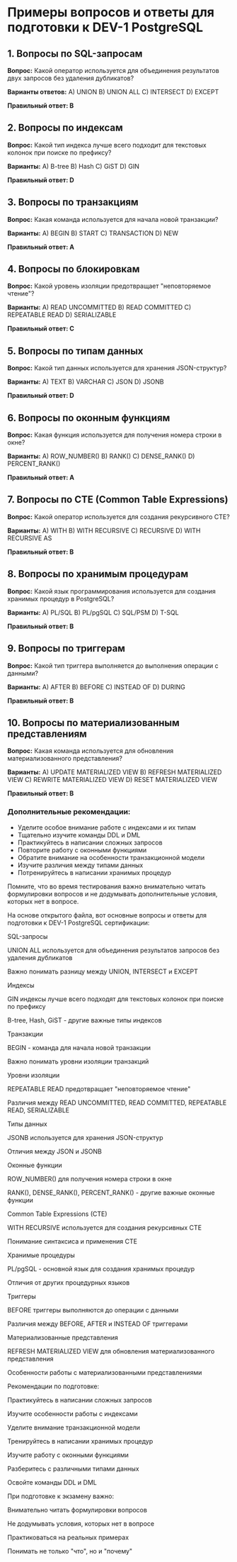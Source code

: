 # Примеры вопросов и ответы для подготовки к DEV-1 PostgreSQL

## 1. Вопросы по SQL-запросам

**Вопрос:** Какой оператор используется для объединения результатов двух запросов без удаления дубликатов?

**Варианты ответов:**
A) UNION
B) UNION ALL
C) INTERSECT
D) EXCEPT

**Правильный ответ: B**

## 2. Вопросы по индексам

**Вопрос:** Какой тип индекса лучше всего подходит для текстовых колонок при поиске по префиксу?

**Варианты:**
A) B-tree
B) Hash
C) GiST
D) GIN

**Правильный ответ: D**

## 3. Вопросы по транзакциям

**Вопрос:** Какая команда используется для начала новой транзакции?

**Варианты:**
A) BEGIN
B) START
C) TRANSACTION
D) NEW

**Правильный ответ: A**

## 4. Вопросы по блокировкам

**Вопрос:** Какой уровень изоляции предотвращает "неповторяемое чтение"?

**Варианты:**
A) READ UNCOMMITTED
B) READ COMMITTED
C) REPEATABLE READ
D) SERIALIZABLE

**Правильный ответ: C**

## 5. Вопросы по типам данных

**Вопрос:** Какой тип данных используется для хранения JSON-структур?

**Варианты:**
A) TEXT
B) VARCHAR
C) JSON
D) JSONB

**Правильный ответ: D**

## 6. Вопросы по оконным функциям

**Вопрос:** Какая функция используется для получения номера строки в окне?

**Варианты:**
A) ROW_NUMBER()
B) RANK()
C) DENSE_RANK()
D) PERCENT_RANK()

**Правильный ответ: A**

## 7. Вопросы по CTE (Common Table Expressions)

**Вопрос:** Какой оператор используется для создания рекурсивного CTE?

**Варианты:**
A) WITH
B) WITH RECURSIVE
C) RECURSIVE
D) WITH RECURSIVE AS

**Правильный ответ: B**

## 8. Вопросы по хранимым процедурам

**Вопрос:** Какой язык программирования используется для создания хранимых процедур в PostgreSQL?

**Варианты:**
A) PL/SQL
B) PL/pgSQL
C) SQL/PSM
D) T-SQL

**Правильный ответ: B**

## 9. Вопросы по триггерам

**Вопрос:** Какой тип триггера выполняется до выполнения операции с данными?

**Варианты:**
A) AFTER
B) BEFORE
C) INSTEAD OF
D) DURING

**Правильный ответ: B**

## 10. Вопросы по материализованным представлениям

**Вопрос:** Какая команда используется для обновления материализованного представления?

**Варианты:**
A) UPDATE MATERIALIZED VIEW
B) REFRESH MATERIALIZED VIEW
C) REWRITE MATERIALIZED VIEW
D) RESET MATERIALIZED VIEW

**Правильный ответ: B**

### Дополнительные рекомендации:
- Уделите особое внимание работе с индексами и их типам
- Тщательно изучите команды DDL и DML
- Практикуйтесь в написании сложных запросов
- Повторите работу с оконными функциями
- Обратите внимание на особенности транзакционной модели
- Изучите различия между типами данных
- Потренируйтесь в написании хранимых процедур

Помните, что во время тестирования важно внимательно читать формулировки вопросов и не додумывать дополнительные условия, которых нет в вопросе.


На основе открытого файла, вот основные вопросы и ответы для подготовки к DEV-1 PostgreSQL сертификации:

SQL-запросы

UNION ALL используется для объединения результатов запросов без удаления дубликатов

Важно понимать разницу между UNION, INTERSECT и EXCEPT

Индексы

GIN индексы лучше всего подходят для текстовых колонок при поиске по префиксу

B-tree, Hash, GiST - другие важные типы индексов

Транзакции

BEGIN - команда для начала новой транзакции

Важно понимать уровни изоляции транзакций

Уровни изоляции

REPEATABLE READ предотвращает "неповторяемое чтение"

Различия между READ UNCOMMITTED, READ COMMITTED, REPEATABLE READ, SERIALIZABLE

Типы данных

JSONB используется для хранения JSON-структур

Отличия между JSON и JSONB

Оконные функции

ROW_NUMBER() для получения номера строки в окне

RANK(), DENSE_RANK(), PERCENT_RANK() - другие важные оконные функции

Common Table Expressions (CTE)

WITH RECURSIVE используется для создания рекурсивных CTE

Понимание синтаксиса и применения CTE

Хранимые процедуры

PL/pgSQL - основной язык для создания хранимых процедур

Отличия от других процедурных языков

Триггеры

BEFORE триггеры выполняются до операции с данными

Различия между BEFORE, AFTER и INSTEAD OF триггерами

Материализованные представления

REFRESH MATERIALIZED VIEW для обновления материализованного представления

Особенности работы с материализованными представлениями

Рекомендации по подготовке:

Практикуйтесь в написании сложных запросов

Изучите особенности работы с индексами

Уделите внимание транзакционной модели

Тренируйтесь в написании хранимых процедур

Изучите работу с оконными функциями

Разберитесь с различными типами данных

Освойте команды DDL и DML

При подготовке к экзамену важно:

Внимательно читать формулировки вопросов

Не додумывать условия, которых нет в вопросе

Практиковаться на реальных примерах

Понимать не только "что", но и "почему"
